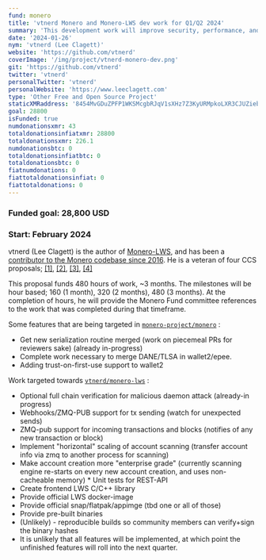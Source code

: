 ```yaml
---
fund: monero
title: 'vtnerd Monero and Monero-LWS dev work for Q1/Q2 2024'
summary: 'This development work will improve security, performance, and usability with an end goal of helping to broaden the user base. '
date: '2024-01-26'
nym: 'vtnerd (Lee Clagett)'
website: 'https://github.com/vtnerd'
coverImage: '/img/project/vtnerd-monero-dev.png'
git: 'https://github.com/vtnerd'
twitter: 'vtnerd'
personalTwitter: 'vtnerd'
personalWebsite: 'https://www.leeclagett.com'
type: 'Other Free and Open Source Project'
staticXMRaddress: '8454MvGDuZPFP1WKSMcgbRJqV1sXHz7Z3KyURMpkoLXR3CJUZiebjymjQGc6YvTWqhFZEtJwELbcgFHZ9qGPwPsF7fWLWPT'
goal: 28800
isFunded: true
numdonationsxmr: 43
totaldonationsinfiatxmr: 28800
totaldonationsxmr: 226.1
numdonationsbtc: 0
totaldonationsinfiatbtc: 0
totaldonationsbtc: 0
fiatnumdonations: 0
fiattotaldonationsinfiat: 0
fiattotaldonations: 0
---
```


### Funded goal: 28,800 USD

### Start: February 2024

vtnerd (Lee Clagett) is the author of [Monero-LWS](https://github.com/vtnerd/monero-lws), and has been a [contributor to the Monero codebase since 2016](https://github.com/monero-project/monero/pulls?page=7&q=is%3Apr+author%3Avtnerd+created%3A%3E2016-10-01). He is a veteran of four CCS proposals; [[1]](https://ccs.getmonero.org/proposals/vtnerd-tor-tx-broadcasting.html), [[2]](https://ccs.getmonero.org/proposals/vtnerd-2020-q4.html), [[3]](https://ccs.getmonero.org/proposals/vtnerd-2021-q1.html), [[4]](https://ccs.getmonero.org/proposals/vtnerd-2023-q3.html)

This proposal funds 480 hours of work, ~3 months. The milestones will be hour based; 160 (1 month), 320 (2 months), 480 (3 months). At the completion of hours, he will provide the Monero Fund committee references to the work that was completed during that timeframe.

Some features that are being targeted in [`monero-project/monero`](https://www.github.com/monero-project/monero) :

- Get new serialization routine merged (work on piecemeal PRs for reviewers sake) (already in-progress)
- Complete work necessary to merge DANE/TLSA in wallet2/epee.
- Adding trust-on-first-use support to wallet2

Work targeted towards [`vtnerd/monero-lws`](https://github.com/vtnerd/monero-lws) :

- Optional full chain verification for malicious daemon attack (already-in progress)
- Webhooks/ZMQ-PUB support for tx sending (watch for unexpected sends)
- ZMQ-pub support for incoming transactions and blocks (notifies of any new transaction or block)
- Implement "horizontal" scaling of account scanning (transfer account info via zmq to another process for scanning)
- Make account creation more "enterprise grade" (currently scanning engine re-starts on every new account creation, and uses non-cacheable memory) \* Unit tests for REST-API
- Create frontend LWS C/C++ library
- Provide official LWS docker-image
- Provide official snap/flatpak/appimge (tbd one or all of those)
- Provide pre-built binaries
- (Unlikely) - reproducible builds so community members can verify+sign the binary hashes
- It is unlikely that all features will be implemented, at which point the unfinished features will roll into the next quarter.
